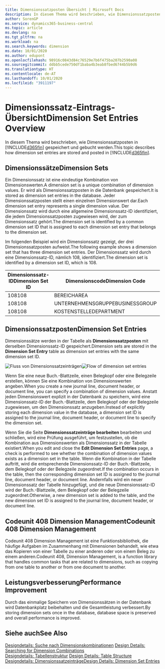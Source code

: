 ```yaml
---
title: Dimensionssatzposten Übersicht | Microsoft Docs
description: In diesem Thema wird beschrieben, wie Dimensionssatzposten in Dynamics 365 gespeichert und gebucht werden.
author: SorenGP
ms.service: dynamics365-business-central
ms.topic: article
ms.devlang: na
ms.tgt_pltfrm: na
ms.workload: na
ms.search.keywords: dimension
ms.date: 10/01/2020
ms.author: edupont
ms.openlocfilehash: 98916c0843d84c76529e7b6f475ba207b2590a08
ms.sourcegitcommit: ddbb5cede750df1baba4b3eab8fbed6744b5b9d6
ms.translationtype: HT
ms.contentlocale: de-AT
ms.lasthandoff: 10/01/2020
ms.locfileid: "3911197"
---
```

# <a name="dimension-set-entries-overview"></a><span data-ttu-id="7e5f3-103">Dimensionssatz-Eintrags-Übersicht</span><span class="sxs-lookup"><span data-stu-id="7e5f3-103">Dimension Set Entries Overview</span></span>
<span data-ttu-id="7e5f3-104">In diesem Thema wird beschrieben, wie Dimensionssatzposten in [!INCLUDE[d365fin](includes/d365fin_md.md)] gespeichert und gebucht werden.</span><span class="sxs-lookup"><span data-stu-id="7e5f3-104">This topic describes how dimension set entries are stored and posted in [!INCLUDE[d365fin](includes/d365fin_md.md)].</span></span>  

## <a name="dimension-sets"></a><span data-ttu-id="7e5f3-105">Dimensionssätze</span><span class="sxs-lookup"><span data-stu-id="7e5f3-105">Dimension Sets</span></span>  
<span data-ttu-id="7e5f3-106">Ein Dimensionssatz ist eine eindeutige Kombination von Dimensionswerten.</span><span class="sxs-lookup"><span data-stu-id="7e5f3-106">A dimension set is a unique combination of dimension values.</span></span> <span data-ttu-id="7e5f3-107">Er wird als Dimensionssatzposten in die Datenbank gespeichert.</span><span class="sxs-lookup"><span data-stu-id="7e5f3-107">It is stored as dimension set entries in the database.</span></span> <span data-ttu-id="7e5f3-108">Jeder Dimensionssatzposten stellt einen einzelnen Dimensionswert dar.</span><span class="sxs-lookup"><span data-stu-id="7e5f3-108">Each dimension set entry represents a single dimension value.</span></span> <span data-ttu-id="7e5f3-109">Der Dimensionssatz wird durch eine allgemeine Dimensionssatz-ID identifiziert, die jedem Dimensionssatzposten zugewiesen wird, der zum Dimensionssatz gehört.</span><span class="sxs-lookup"><span data-stu-id="7e5f3-109">The dimension set is identified by a common dimension set ID that is assigned to each dimension set entry that belongs to the dimension set.</span></span>  

<span data-ttu-id="7e5f3-110">Im folgenden Beispiel wird ein Dimensionssatz gezeigt, der drei Dimensionssatzposten aufweist.</span><span class="sxs-lookup"><span data-stu-id="7e5f3-110">The following example shows a dimension set that has three dimension set entries.</span></span> <span data-ttu-id="7e5f3-111">Der Dimensionssatz wird durch eine Dimensionssatz-ID, nämlich 108, identifiziert.</span><span class="sxs-lookup"><span data-stu-id="7e5f3-111">The dimension set is identified by a dimension set ID, which is 108.</span></span>  

|<span data-ttu-id="7e5f3-112">Dimensionssatz-ID</span><span class="sxs-lookup"><span data-stu-id="7e5f3-112">Dimension Set ID</span></span>|<span data-ttu-id="7e5f3-113">Dimensionscode</span><span class="sxs-lookup"><span data-stu-id="7e5f3-113">Dimension Code</span></span>|<span data-ttu-id="7e5f3-114">Dimensionswertcode</span><span class="sxs-lookup"><span data-stu-id="7e5f3-114">Dimension Value Code</span></span>|<span data-ttu-id="7e5f3-115">Dimensionswertname</span><span class="sxs-lookup"><span data-stu-id="7e5f3-115">Dimension Value Name</span></span>|  
|----------------------|--------------------|--------------------------|--------------------------|  
|<span data-ttu-id="7e5f3-116">108</span><span class="sxs-lookup"><span data-stu-id="7e5f3-116">108</span></span>|<span data-ttu-id="7e5f3-117">BEREICH</span><span class="sxs-lookup"><span data-stu-id="7e5f3-117">AREA</span></span>|<span data-ttu-id="7e5f3-118">70</span><span class="sxs-lookup"><span data-stu-id="7e5f3-118">70</span></span>|<span data-ttu-id="7e5f3-119">Nordamerika</span><span class="sxs-lookup"><span data-stu-id="7e5f3-119">America North</span></span>|  
|<span data-ttu-id="7e5f3-120">108</span><span class="sxs-lookup"><span data-stu-id="7e5f3-120">108</span></span>|<span data-ttu-id="7e5f3-121">UNTERNEHMENSGRUPPE</span><span class="sxs-lookup"><span data-stu-id="7e5f3-121">BUSINESSGROUP</span></span>|<span data-ttu-id="7e5f3-122">POS1</span><span class="sxs-lookup"><span data-stu-id="7e5f3-122">HOME</span></span>|<span data-ttu-id="7e5f3-123">Start</span><span class="sxs-lookup"><span data-stu-id="7e5f3-123">Home</span></span>|  
|<span data-ttu-id="7e5f3-124">108</span><span class="sxs-lookup"><span data-stu-id="7e5f3-124">108</span></span>|<span data-ttu-id="7e5f3-125">KOSTENSTELLE</span><span class="sxs-lookup"><span data-stu-id="7e5f3-125">DEPARTMENT</span></span>|<span data-ttu-id="7e5f3-126">VERKAUF</span><span class="sxs-lookup"><span data-stu-id="7e5f3-126">SALES</span></span>|<span data-ttu-id="7e5f3-127">Verkauf</span><span class="sxs-lookup"><span data-stu-id="7e5f3-127">Sales</span></span>|  

## <a name="dimension-set-entries"></a><span data-ttu-id="7e5f3-128">Dimensionssatzposten</span><span class="sxs-lookup"><span data-stu-id="7e5f3-128">Dimension Set Entries</span></span>  
<span data-ttu-id="7e5f3-129">Dimensionssätze werden in der Tabelle als **Dimensionssatzposten** mit derselben Dimensionssatz-ID gespeichert.</span><span class="sxs-lookup"><span data-stu-id="7e5f3-129">Dimension sets are stored in the **Dimension Set Entry** table as dimension set entries with the same dimension set ID.</span></span>  

<span data-ttu-id="7e5f3-130">![Fluss von Dimensionssatzeinträgen](media/dimensionentrynav7.png "Fluss der Dimensionssatzeinträge")</span><span class="sxs-lookup"><span data-stu-id="7e5f3-130">![Flow of dimension set entries](media/dimensionentrynav7.png "Flow of dimension set entries")</span></span>  

<span data-ttu-id="7e5f3-131">Wenn Sie eine neue Buch.-Blattzeile, einen Belegkopf oder eine Belegzeile erstellen, können Sie eine Kombination von Dimensionswerten angeben.</span><span class="sxs-lookup"><span data-stu-id="7e5f3-131">When you create a new journal line, document header, or document line, you can specify a combination of dimension values.</span></span> <span data-ttu-id="7e5f3-132">Anstatt jeden Dimensionswert explizit in der Datenbank zu speichern, wird eine Dimensionssatz-ID der Buch.-Blattzeile, dem Belegkopf oder der Belegzeile zugewiesen, um den Dimensionssatz anzugeben.</span><span class="sxs-lookup"><span data-stu-id="7e5f3-132">Instead of explicitly storing each dimension value in the database, a dimension set ID is assigned to the journal line, document header, or document line to specify the dimension set.</span></span>  

<span data-ttu-id="7e5f3-133">Wenn Sie die Seite **Dimensionssatzeinträge bearbeiten** bearbeiten und schließen, wird eine Prüfung ausgeführt, um festzustellen, ob die Kombination aus Dimensionswerten als Dimensionssatz in der Tabelle existiert.</span><span class="sxs-lookup"><span data-stu-id="7e5f3-133">When you edit and close the **Edit Dimension Set Entries** page, a check is performed to see whether the combination of dimension values exists as a dimension set in the table.</span></span> <span data-ttu-id="7e5f3-134">Wenn die Kombination in der Tabelle auftritt, wird die entsprechende Dimensionssatz-ID der Buch.-Blattzeile, dem Belegkopf oder der Belegzeile zugeordnet.</span><span class="sxs-lookup"><span data-stu-id="7e5f3-134">If the combination occurs in the table, then the corresponding dimension set ID is assigned to the journal line, document header, or document line.</span></span> <span data-ttu-id="7e5f3-135">Andernfalls wird ein neuer Dimensionssatz der Tabelle hinzugefügt, und die neue Dimensionssatz-ID wird der Buch.-Blattzeile, dem Belegkopf oder der Belegzeile zugeordnet.</span><span class="sxs-lookup"><span data-stu-id="7e5f3-135">Otherwise, a new dimension set is added to the table, and the new dimension set ID is assigned to the journal line, document header, or document line.</span></span>

## <a name="codeunit-408-dimension-management"></a><span data-ttu-id="7e5f3-136">Codeunit 408 Dimension Management</span><span class="sxs-lookup"><span data-stu-id="7e5f3-136">Codeunit 408 Dimension Management</span></span>
<span data-ttu-id="7e5f3-137">Codeunit 408 Dimension Management ist eine Funktionsbibliothek, die häufige Aufgaben im Zusammenhang mit Dimensionen behandelt, wie etwa das Kopieren von einer Tabelle zu einer anderen oder von einem Beleg zu einem anderen.</span><span class="sxs-lookup"><span data-stu-id="7e5f3-137">Codeunit 408, Dimension Management, is a function library that handles common tasks that are related to dimensions, such as copying from one table to another or from one document to another.</span></span>

## <a name="performance-improvement"></a><span data-ttu-id="7e5f3-138">Leistungsverbesserung</span><span class="sxs-lookup"><span data-stu-id="7e5f3-138">Performance Improvement</span></span>  
<span data-ttu-id="7e5f3-139">Durch das einmalige Speichern von Dimensionssätzen in der Datenbank wird Datenbankplatz beibehalten und die Gesamtleistung verbessert.</span><span class="sxs-lookup"><span data-stu-id="7e5f3-139">By storing dimension sets once in the database, database space is preserved and overall performance is improved.</span></span>  

## <a name="see-also"></a><span data-ttu-id="7e5f3-140">Siehe auch</span><span class="sxs-lookup"><span data-stu-id="7e5f3-140">See Also</span></span>  
<span data-ttu-id="7e5f3-141">[Designdetails: Suche nach Dimensionskombinationen](design-details-searching-for-dimension-combinations.md) </span><span class="sxs-lookup"><span data-stu-id="7e5f3-141">[Design Details: Searching for Dimension Combinations](design-details-searching-for-dimension-combinations.md) </span></span>  
<span data-ttu-id="7e5f3-142">[Designdetails: Tabellenstruktur](design-details-table-structure.md) </span><span class="sxs-lookup"><span data-stu-id="7e5f3-142">[Design Details: Table Structure](design-details-table-structure.md) </span></span>  
[<span data-ttu-id="7e5f3-143">Designdetails: Dimensionssatzeinträge</span><span class="sxs-lookup"><span data-stu-id="7e5f3-143">Design Details: Dimension Set Entries</span></span>](design-details-dimension-set-entries.md)   
